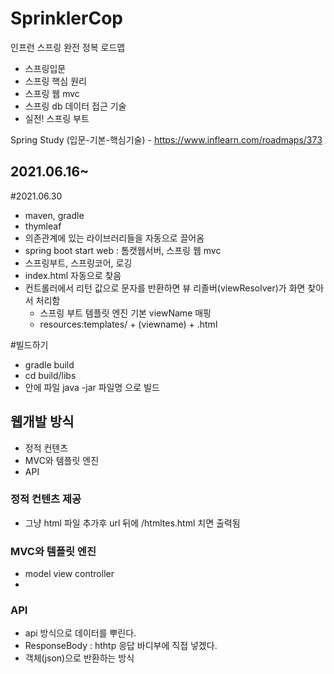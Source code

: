 # SprinklerCop
인프런 스프링 완전 정복 로드맵
- 스프링입문
- 스프링 핵심 원리
- 스프링 웹 mvc
- 스프링 db 데이터 접근 기술
- 실전! 스프링 부트

Spring Study (입문-기본-핵심기술) - https://www.inflearn.com/roadmaps/373
## 2021.06.16~

#2021.06.30
- maven, gradle
- thymleaf
- 의존관계에 있는 라이브러리들을 자동으로 끌어옴
- spring boot start web : 톰캣웹서버, 스프링 웹 mvc 
- 스프링부트, 스프링코어, 로깅
- index.html 자동으로 찾음
- 컨트롤러에서 리턴 값으로 문자를 반환하면 뷰 리졸버(viewResolver)가 화면 찾아서 처리함
  - 스프링 부트 템플릿 엔진 기본 viewName 매핑
  - resources:templates/ + (viewname) + .html

#빌드하기 
- gradle build
- cd build/libs
- 안에 파일 java -jar 파일명 으로 빌드


## 웹개발 방식
- 정적 컨텐츠
- MVC와 템플릿 엔진
- API

### 정적 컨텐츠 제공
- 그냥 html 파일 추가후 url 뒤에 /htmltes.html 치면 출력됨

### MVC와 템플릿 엔진
- model view controller
- 

### API
- api 방식으로 데이터를 뿌린다.
- ResponseBody : hthtp 응답 바디부에 직접 넣겠다.
- 객체(json)으로 반환하는 방식
